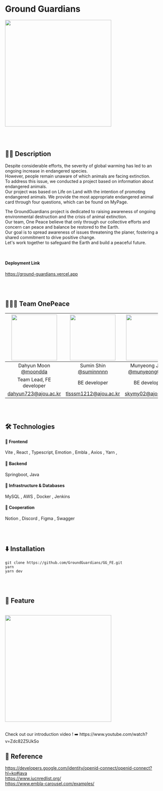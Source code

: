 # Ground Guardians
<img src="https://github.com/GroundGuardians/GG_FE/assets/99591750/7e2c1915-467c-4d6b-a035-ea1d8ac043e8" width="350" height="350"/></p>

<br>
<br>

## ✍🏻 Description

   Despite considerable efforts, the severity of global warming has led to an ongoing increase in endangered species.<br/> However, people remain unaware of which animals are facing extinction.<br/> To address this issue, we conducted a project based on information about endangered animals.<br/> Our project was based on Life on Land with the intention of promoting endangered animals. We provide the most appropriate endangered animal card through four questions, which can be found on MyPage.

   The GroundGuardians project is dedicated to raising awareness of ongoing environmental destruction and the crisis of animal extinction.<br/> Our team, One Peace believe that only through our collective efforts and concern can peace and balance be restored to the Earth.<br/> Our goal is to spread awareness of issues threatening the planer, fostering a shared commitment to drive positive change.<br/> Let's work together to safeguard the Earth and build a peaceful future.

<br/>

#### Deployment Link
https://ground-guardians.vercel.app

<br/>
<br/>

## 👩🏻‍💻 Team OnePeace
|<img src="https://avatars.githubusercontent.com/u/93575538?v=4" width="150" height="150"/>|<img src="https://avatars.githubusercontent.com/u/89023026?v=4" width="150" height="150"/>|<img src="https://avatars.githubusercontent.com/u/99591750?v=4" width="150" height="150"/>|<img src="https://avatars.githubusercontent.com/u/134673146?v=4" width="150" height="150"/>|
|:-:|:-:|:-:|:-:|
|Dahyun Moon<br/>[@moondda](https://github.com/moondda)|Sumin Shin<br/>[@suminnnnn](https://github.com/suminnnnn)|Munyeong Jung<br/>[@munyeong0103](https://github.com/munyeong0103)|Eunbi Hwang<br/>[@eunv0110](https://github.com/eunv0110)|
|Team Lead, FE developer|BE developer|BE developer|Designer|
|dahyun723@ajou.ac.kr|tlsssm1212@ajou.ac.kr|skymy02@ajou.ac.kr|pintotoro123@ajou.ac.kr|

<br/>
<br/>

## 🛠️ Technologies

#### 💙 Frontend

Vite , React , Typescript, Emotion ,  Embla , Axios , Yarn ,

#### 🧡 Backend

Springboot, Java

#### 🤎 Infrastructure & Databases

MySQL , AWS , Docker , Jenkins

#### 💚 Cooperation

Notion , Discord , Figma , Swagger


<br/>
<br/>

## ⬇️ Installation

```
git clone https://github.com/GroundGuardians/GG_FE.git
yarn
yarn dev
```

<br/>
<br/>

## 🫧 Feature
<br/>
<img src="https://github.com/GroundGuardians/.github/assets/89023026/35608150-af75-4d0e-95d5-774336486fb3" height="350"/></p>
<br/>
Check out our introduction video !
➡️ https://www.youtube.com/watch?v=Zdc82Z5UkSo


## 📜 Reference

https://developers.google.com/identity/openid-connect/openid-connect?hl=ko#java <br/>
https://www.iucnredlist.org/ <br/>
https://www.embla-carousel.com/examples/  <br/>
